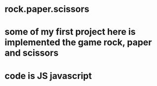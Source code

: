 # rock.paper.scissors
# some of my first project here is implemented the game rock, paper and scissors 
# code is JS javascript
